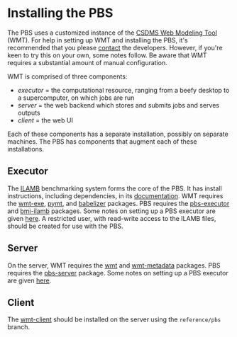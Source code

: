# Installing the PBS

The PBS uses a customized instance
of the [CSDMS Web Modeling Tool](https://csdms.colorado.edu/wiki/CSDMS_Web_Modeling_Tool) (WMT).
For help in setting up WMT and installing the PBS,
it's recommended that you please
[contact](csdmssupport@colorado.edu) the developers.
However,
if you're keen to try this on your own,
some notes follow.
Be aware that WMT requires a substantial amount of manual configuration.

WMT is comprised of three components:

* *executor* = the computational resource, ranging from a beefy
  desktop to a supercomputer, on which jobs are run
* *server* = the web backend which stores and submits jobs and serves
  outputs
* *client* = the web UI

Each of these components has a separate installation,
possibly on separate machines.
The PBS has components that augment each of these installations.


## Executor

The [ILAMB](https://bitbucket.org/ncollier/ilamb) benchmarking system
forms the core of the PBS.
It has install instructions,
including dependencies,
in its [documentation](https://ilamb.ornl.gov/doc/).
WMT requires the
[wmt-exe](https://github.com/csdms/wmt-exe),
[pymt](https://github.com/csdms/pymt), and
[babelizer](https://github.com/bmi-forum/babelizer) packages.
PBS requires the
[pbs-executor](https://github.com/permamodel/pbs-executor) and
[bmi-ilamb](https://github.com/permamodel/bmi-ilamb) packages.
Some notes on setting up a PBS executor are given
[here](https://csdms.colorado.edu/wiki/PbsExecutorSiwenna).
A restricted user,
with read-write access to the ILAMB files,
should be created for use with the PBS.


## Server

On the server,
WMT requires the
[wmt](https://github.com/csdms/wmt) and
[wmt-metadata](https://github.com/csdms/wmt-metadata) packages.
PBS requires the
[pbs-server](https://github.com/permamodel/pbs-server) package.
Some notes on setting up a PBS executor are given
[here](https://csdms.colorado.edu/wiki/PbsServerDiluvium).


## Client

The
[wmt-client](https://github.com/csdms/wmt-metadata)
should be installed on the server
using the `reference/pbs` branch.
